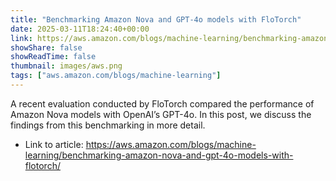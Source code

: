 ```yaml
---
title: "Benchmarking Amazon Nova and GPT-4o models with FloTorch"
date: 2025-03-11T18:24:40+00:00
link: https://aws.amazon.com/blogs/machine-learning/benchmarking-amazon-nova-and-gpt-4o-models-with-flotorch/
showShare: false
showReadTime: false
thumbnail: images/aws.png
tags: ["aws.amazon.com/blogs/machine-learning"]
---
```

A recent evaluation conducted by FloTorch compared the performance of Amazon Nova models with OpenAI’s GPT-4o. In this post, we discuss the findings from this benchmarking in more detail.

- Link to article: https://aws.amazon.com/blogs/machine-learning/benchmarking-amazon-nova-and-gpt-4o-models-with-flotorch/